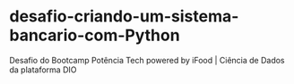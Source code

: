 # desafio-criando-um-sistema-bancario-com-Python
Desafio do Bootcamp Potência Tech powered by iFood | Ciência de Dados da plataforma DIO
